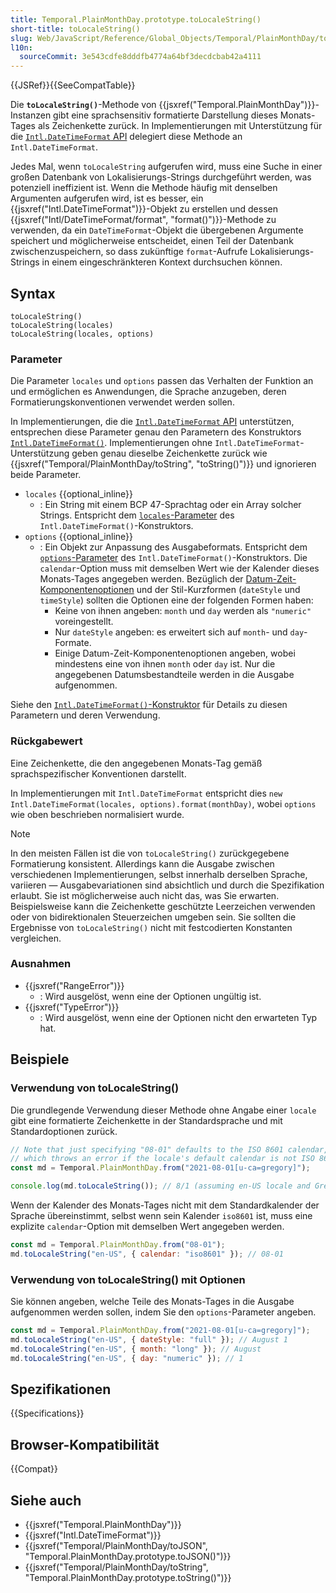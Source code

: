 ```yaml
---
title: Temporal.PlainMonthDay.prototype.toLocaleString()
short-title: toLocaleString()
slug: Web/JavaScript/Reference/Global_Objects/Temporal/PlainMonthDay/toLocaleString
l10n:
  sourceCommit: 3e543cdfe8dddfb4774a64bf3decdcbab42a4111
---
```


{{JSRef}}{{SeeCompatTable}}

Die **`toLocaleString()`**-Methode von {{jsxref("Temporal.PlainMonthDay")}}-Instanzen gibt eine sprachsensitiv formatierte Darstellung dieses Monats-Tages als Zeichenkette zurück. In Implementierungen mit Unterstützung für die [`Intl.DateTimeFormat` API](/de/docs/Web/JavaScript/Reference/Global_Objects/Intl/DateTimeFormat) delegiert diese Methode an `Intl.DateTimeFormat`.

Jedes Mal, wenn `toLocaleString` aufgerufen wird, muss eine Suche in einer großen Datenbank von Lokalisierungs-Strings durchgeführt werden, was potenziell ineffizient ist. Wenn die Methode häufig mit denselben Argumenten aufgerufen wird, ist es besser, ein {{jsxref("Intl.DateTimeFormat")}}-Objekt zu erstellen und dessen {{jsxref("Intl/DateTimeFormat/format", "format()")}}-Methode zu verwenden, da ein `DateTimeFormat`-Objekt die übergebenen Argumente speichert und möglicherweise entscheidet, einen Teil der Datenbank zwischenzuspeichern, so dass zukünftige `format`-Aufrufe Lokalisierungs-Strings in einem eingeschränkteren Kontext durchsuchen können.

## Syntax

```js-nolint
toLocaleString()
toLocaleString(locales)
toLocaleString(locales, options)
```

### Parameter

Die Parameter `locales` und `options` passen das Verhalten der Funktion an und ermöglichen es Anwendungen, die Sprache anzugeben, deren Formatierungskonventionen verwendet werden sollen.

In Implementierungen, die die [`Intl.DateTimeFormat` API](/de/docs/Web/JavaScript/Reference/Global_Objects/Intl/DateTimeFormat) unterstützen, entsprechen diese Parameter genau den Parametern des Konstruktors [`Intl.DateTimeFormat()`](/de/docs/Web/JavaScript/Reference/Global_Objects/Intl/DateTimeFormat/DateTimeFormat). Implementierungen ohne `Intl.DateTimeFormat`-Unterstützung geben genau dieselbe Zeichenkette zurück wie {{jsxref("Temporal/PlainMonthDay/toString", "toString()")}} und ignorieren beide Parameter.

- `locales` {{optional_inline}}
  - : Ein String mit einem BCP 47-Sprachtag oder ein Array solcher Strings. Entspricht dem [`locales`-Parameter](/de/docs/Web/JavaScript/Reference/Global_Objects/Intl/DateTimeFormat/DateTimeFormat#locales) des `Intl.DateTimeFormat()`-Konstruktors.
- `options` {{optional_inline}}
  - : Ein Objekt zur Anpassung des Ausgabeformats. Entspricht dem [`options`-Parameter](/de/docs/Web/JavaScript/Reference/Global_Objects/Intl/DateTimeFormat/DateTimeFormat#options) des `Intl.DateTimeFormat()`-Konstruktors. Die `calendar`-Option muss mit demselben Wert wie der Kalender dieses Monats-Tages angegeben werden. Bezüglich der [Datum-Zeit-Komponentenoptionen](/de/docs/Web/JavaScript/Reference/Global_Objects/Intl/DateTimeFormat/DateTimeFormat#date-time_component_options) und der Stil-Kurzformen (`dateStyle` und `timeStyle`) sollten die Optionen eine der folgenden Formen haben:
    - Keine von ihnen angeben: `month` und `day` werden als `"numeric"` voreingestellt.
    - Nur `dateStyle` angeben: es erweitert sich auf `month`- und `day`-Formate.
    - Einige Datum-Zeit-Komponentenoptionen angeben, wobei mindestens eine von ihnen `month` oder `day` ist. Nur die angegebenen Datumsbestandteile werden in die Ausgabe aufgenommen.

Siehe den [`Intl.DateTimeFormat()`-Konstruktor](/de/docs/Web/JavaScript/Reference/Global_Objects/Intl/DateTimeFormat/DateTimeFormat) für Details zu diesen Parametern und deren Verwendung.

### Rückgabewert

Eine Zeichenkette, die den angegebenen Monats-Tag gemäß sprachspezifischer Konventionen darstellt.

In Implementierungen mit `Intl.DateTimeFormat` entspricht dies `new Intl.DateTimeFormat(locales, options).format(monthDay)`, wobei `options` wie oben beschrieben normalisiert wurde.

> [!NOTE]
> In den meisten Fällen ist die von `toLocaleString()` zurückgegebene Formatierung konsistent. Allerdings kann die Ausgabe zwischen verschiedenen Implementierungen, selbst innerhalb derselben Sprache, variieren — Ausgabevariationen sind absichtlich und durch die Spezifikation erlaubt. Sie ist möglicherweise auch nicht das, was Sie erwarten. Beispielsweise kann die Zeichenkette geschützte Leerzeichen verwenden oder von bidirektionalen Steuerzeichen umgeben sein. Sie sollten die Ergebnisse von `toLocaleString()` nicht mit festcodierten Konstanten vergleichen.

### Ausnahmen

- {{jsxref("RangeError")}}
  - : Wird ausgelöst, wenn eine der Optionen ungültig ist.
- {{jsxref("TypeError")}}
  - : Wird ausgelöst, wenn eine der Optionen nicht den erwarteten Typ hat.

## Beispiele

### Verwendung von toLocaleString()

Die grundlegende Verwendung dieser Methode ohne Angabe einer `locale` gibt eine formatierte Zeichenkette in der Standardsprache und mit Standardoptionen zurück.

```js
// Note that just specifying "08-01" defaults to the ISO 8601 calendar,
// which throws an error if the locale's default calendar is not ISO 8601.
const md = Temporal.PlainMonthDay.from("2021-08-01[u-ca=gregory]");

console.log(md.toLocaleString()); // 8/1 (assuming en-US locale and Gregorian calendar)
```

Wenn der Kalender des Monats-Tages nicht mit dem Standardkalender der Sprache übereinstimmt, selbst wenn sein Kalender `iso8601` ist, muss eine explizite `calendar`-Option mit demselben Wert angegeben werden.

```js
const md = Temporal.PlainMonthDay.from("08-01");
md.toLocaleString("en-US", { calendar: "iso8601" }); // 08-01
```

### Verwendung von toLocaleString() mit Optionen

Sie können angeben, welche Teile des Monats-Tages in die Ausgabe aufgenommen werden sollen, indem Sie den `options`-Parameter angeben.

```js
const md = Temporal.PlainMonthDay.from("2021-08-01[u-ca=gregory]");
md.toLocaleString("en-US", { dateStyle: "full" }); // August 1
md.toLocaleString("en-US", { month: "long" }); // August
md.toLocaleString("en-US", { day: "numeric" }); // 1
```

## Spezifikationen

{{Specifications}}

## Browser-Kompatibilität

{{Compat}}

## Siehe auch

- {{jsxref("Temporal.PlainMonthDay")}}
- {{jsxref("Intl.DateTimeFormat")}}
- {{jsxref("Temporal/PlainMonthDay/toJSON", "Temporal.PlainMonthDay.prototype.toJSON()")}}
- {{jsxref("Temporal/PlainMonthDay/toString", "Temporal.PlainMonthDay.prototype.toString()")}}
